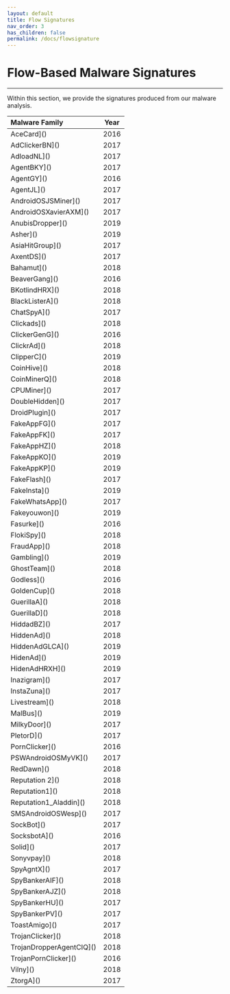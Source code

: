 ```yaml
---
layout: default
title: Flow Signatures
nav_order: 3
has_children: false
permalink: /docs/flowsignature
---
```


# Flow-Based Malware Signatures
---

Within this section, we provide the signatures produced from our malware analysis.

|Malware Family|Year|
|:-------------------------------|:------------------:|
|AceCard]()|2016|
|AdClickerBN]()|2017|
|AdloadNL]()|2017|
|AgentBKY]()|2017|
|AgentGY]()|2016|
|AgentJL]()|2017|
|AndroidOSJSMiner]()|2017|
|AndroidOSXavierAXM]()|2017|
|AnubisDropper]()|2019|
|Asher]()|2019|
|AsiaHitGroup]()|2017|
|AxentDS]()|2017|
|Bahamut]()|2018|
|BeaverGang]()|2016|
|BKotlindHRX]()|2018|
|BlackListerA]()|2018|
|ChatSpyA]()|2017|
|Clickads]()|2018|
|ClickerGenG]()|2016|
|ClickrAd]()|2018|
|ClipperC]()|2019|
|CoinHive]()|2018|
|CoinMinerQ]()|2018|
|CPUMiner]()|2017|
|DoubleHidden]()|2017|
|DroidPlugin]()|2017|
|FakeAppFG]()|2017|
|FakeAppFK]()|2017|
|FakeAppHZ]()|2018|
|FakeAppKO]()|2019|
|FakeAppKP]()|2019|
|FakeFlash]()|2017|
|FakeInsta]()|2019|
|FakeWhatsApp]()|2017|
|Fakeyouwon]()|2019|
|Fasurke]()|2016|
|FlokiSpy]()|2018|
|FraudApp]()|2018|
|Gambling]()|2019|
|GhostTeam]()|2018|
|Godless]()|2016|
|GoldenCup]()|2018|
|GuerillaA]()|2018|
|GuerillaD]()|2018|
|HiddadBZ]()|2017|
|HiddenAd]()|2018|
|HiddenAdGLCA]()|2019|
|HidenAd]()|2019|
|HidenAdHRXH]()|2019|
|Inazigram]()|2017|
|InstaZuna]()|2017|
|Livestream]()|2018|
|MalBus]()|2019|
|MilkyDoor]()|2017|
|PletorD]()|2017|
|PornClicker]()|2016|
|PSWAndroidOSMyVK]()|2017|
|RedDawn]()|2018|
|Reputation 2]()|2018|
|Reputation1]()|2018|
|Reputation1_Aladdin]()|2018|
|SMSAndroidOSWesp]()|2017|
|SockBot]()|2017|
|SocksbotA]()|2016|
|Solid]()|2017|
|Sonyvpay]()|2018|
|SpyAgntX]()|2017|
|SpyBankerAIF]()|2018|
|SpyBankerAJZ]()|2018|
|SpyBankerHU]()|2017|
|SpyBankerPV]()|2017|
|ToastAmigo]()|2017|
|TrojanClicker]()|2018|
|TrojanDropperAgentCIQ]()|2018|
|TrojanPornClicker]()|2016|
|Vilny]()|2018|
|ZtorgA]()|2017|

